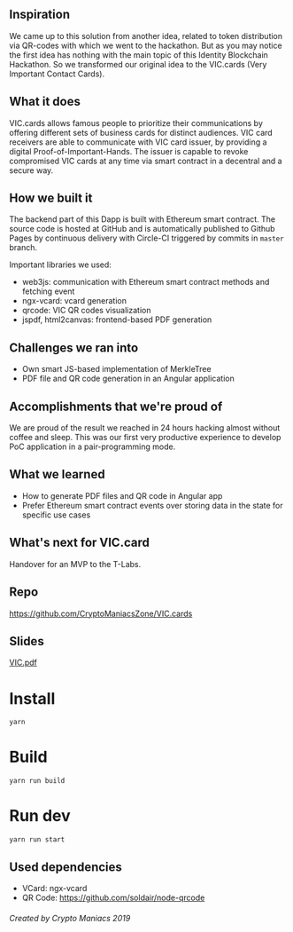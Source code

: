 ## Inspiration

We came up to this solution from another idea, related to token distribution via QR-codes with which we went to the hackathon. But as you may notice the first idea has nothing with the main topic of this Identity Blockchain Hackathon. So we transformed our original idea to the VIC.cards (Very Important Contact Cards).

## What it does

VIC.cards allows famous people to prioritize their communications by offering different sets of business cards for distinct audiences. VIC card receivers are able to communicate with VIC card issuer, by providing a digital Proof-of-Important-Hands. The issuer is capable to revoke compromised VIC cards at any time via smart contract in a decentral and a secure way.

## How we built it

The backend part of this Dapp is built with Ethereum smart contract. The source code is hosted at GitHub and is automatically published to Github Pages by continuous delivery with Circle-CI triggered by commits in `master` branch.

Important libraries we used:
- web3js: communication with Ethereum smart contract methods and fetching event
- ngx-vcard: vcard generation
- qrcode: VIC QR codes visualization
- jspdf, html2canvas: frontend-based PDF generation

## Challenges we ran into

- Own smart JS-based implementation of MerkleTree
- PDF file and QR code generation in an Angular application

## Accomplishments that we're proud of

We are proud of the result we reached in 24 hours hacking almost without coffee and sleep. This was our first very productive experience to develop PoC application in a pair-programming mode.

## What we learned

- How to generate PDF files and QR code in Angular app
- Prefer Ethereum smart contract events over storing data in the state for specific use cases

## What's next for VIC.card

Handover for an MVP to the T-Labs.

## Repo

https://github.com/CryptoManiacsZone/VIC.cards

## Slides

<a href="./RAW/VIC.pdf">VIC.pdf</a>

# Install
``yarn``

# Build
``yarn run build``

# Run dev
``yarn run start``

## Used dependencies

* VCard: ngx-vcard
* QR Code: https://github.com/soldair/node-qrcode

###### Created by Crypto Maniacs 2019
